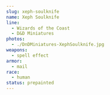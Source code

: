 ```yaml
---
slug: xeph-soulknife
name: Xeph Soulknife
line:
  - Wizards of the Coast
  - D&D Miniatures
photos:
  - ./DnDMiniatures-XephSoulknife.jpg
weapons:
  - spell effect
armor:
  - mail
race:
  - human
status: prepainted
---
```


